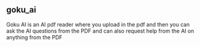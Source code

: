 ## goku_ai
Goku AI is an AI pdf reader where you upload in the pdf and then you can ask the AI questions from the PDF and can also request help from the AI on anything from the PDF

